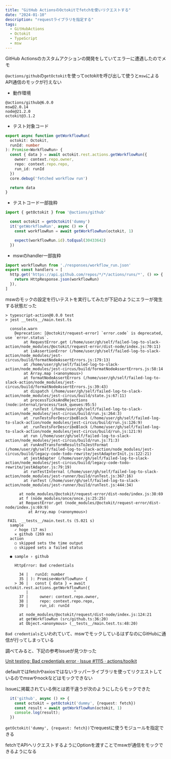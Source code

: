 ```yaml
---
title: "GitHub ActionsのOctokitでfetchを使いリクエストする"
date: "2024-01-10"
description: "requestライブラリを指定する"
tags:
  - GitHubActions
  - Octokit
  - TypeScript
  - msw
---
```


GitHub Actionsのカスタムアクションの開発をしていてエラーに遭遇したのでメモ

`@actions/github`の`getOctokit`を使ってoctokitを呼び出して使うと`msw`によるAPI通信のモックが行えない

- 動作環境

```
@actions/github@6.0.0
msw@2.0.14
node@21.2.0
octokit@3.1.2
```

- テスト対象コード

```typescript
export async function getWorkflowRun(
  octokit: Octokit,
  runId: number
): Promise<WorkflowRun> {
  const { data } = await octokit.rest.actions.getWorkflowRun({
    owner: context.repo.owner,
    repo: context.repo.repo,
    run_id: runId
  })
  core.debug('fetched workflow run')

  return data
}
```

- テストコード一部抜粋

```typescript
import { getOctokit } from '@actions/github'

  const octokit = getOctokit('dummy')
  it('getWorkflowRun', async () => {
    const workflowRun = await getWorkflowRun(octokit, 1)

    expect(workflowRun.id).toEqual(30433642)
  })
```

- mswのhandler一部抜粋

```typescript
import workflowRun from './responses/workflow_run.json'
export const handlers = [
  http.get('https://api.github.com/repos/*/*/actions/runs/*', () => {
    return HttpResponse.json(workflowRun)
  }),
]
```

mswのモックの設定を行いテストを実行してみたが下記のようにエラーが発生する状態だった

```shell
> typescript-action@0.0.0 test
> jest __tests__/main.test.ts

  console.warn
    Deprecation: [@octokit/request-error] `error.code` is deprecated, use `error.status`.
        at RequestError.get (/home/user/gh/self/failed-log-to-slack-action/node_modules/@octokit/request-error/dist-node/index.js:70:11)
        at isAssertionError (/home/user/gh/self/failed-log-to-slack-action/node_modules/jest-circus/build/formatNodeAssertErrors.js:179:13)
        at /home/user/gh/self/failed-log-to-slack-action/node_modules/jest-circus/build/formatNodeAssertErrors.js:58:14
        at Array.map (<anonymous>)
        at formatNodeAssertErrors (/home/user/gh/self/failed-log-to-slack-action/node_modules/jest-circus/build/formatNodeAssertErrors.js:39:43)
        at dispatch (/home/user/gh/self/failed-log-to-slack-action/node_modules/jest-circus/build/state.js:67:11)
        at processTicksAndRejections (node:internal/process/task_queues:95:5)
        at _runTest (/home/user/gh/self/failed-log-to-slack-action/node_modules/jest-circus/build/run.js:264:3)
        at _runTestsForDescribeBlock (/home/user/gh/self/failed-log-to-slack-action/node_modules/jest-circus/build/run.js:126:9)
        at _runTestsForDescribeBlock (/home/user/gh/self/failed-log-to-slack-action/node_modules/jest-circus/build/run.js:121:9)
        at run (/home/user/gh/self/failed-log-to-slack-action/node_modules/jest-circus/build/run.js:71:3)
        at runAndTransformResultsToJestFormat (/home/user/gh/self/failed-log-to-slack-action/node_modules/jest-circus/build/legacy-code-todo-rewrite/jestAdapterInit.js:122:21)
        at jestAdapter (/home/user/gh/self/failed-log-to-slack-action/node_modules/jest-circus/build/legacy-code-todo-rewrite/jestAdapter.js:79:19)
        at runTestInternal (/home/user/gh/self/failed-log-to-slack-action/node_modules/jest-runner/build/runTest.js:367:16)
        at runTest (/home/user/gh/self/failed-log-to-slack-action/node_modules/jest-runner/build/runTest.js:444:34)

      at node_modules/@octokit/request-error/dist-node/index.js:38:69
      at f (node_modules/once/once.js:25:25)
      at RequestError.get (node_modules/@octokit/request-error/dist-node/index.js:69:9)
          at Array.map (<anonymous>)

 FAIL  __tests__/main.test.ts (5.021 s)
  sample
    ✓ hoge (17 ms)
    ✕ github (269 ms)
  action
    ○ skipped sets the time output
    ○ skipped sets a failed status

  ● sample › github

    HttpError: Bad credentials

      34 |   runId: number
      35 | ): Promise<WorkflowRun> {
    > 36 |   const { data } = await octokit.rest.actions.getWorkflowRun({
         |                    ^
      37 |     owner: context.repo.owner,
      38 |     repo: context.repo.repo,
      39 |     run_id: runId

      at node_modules/@octokit/request/dist-node/index.js:124:21
      at getWorkflowRun (src/github.ts:36:20)
      at Object.<anonymous> (__tests__/main.test.ts:48:20)
```

`Bad credentials`といわれていて、mswでモックしているはずなのにGitHubに通信が行ってしまっている

調べてみると、下記の参考Issueが見つかった

[Unit testing: Bad credentials error · Issue #1115 · actions/toolkit](https://github.com/actions/toolkit/issues/1115)

<!-- textlint-disable prh -->
defaultではfetchやaxiosではないラッパーライブラリを使ってリクエストしているのでmswやnockなどはモックできない
<!-- textlint-enable prh -->

Issueに掲載されている例とは若干違うが次のようにしたらモックできた

```typescript
  it('github', async () => {
    const octokit = getOctokit('dummy', {request: fetch})
    const result = await getWorkflowRun(octokit, 1)
    console.log(result);
  })
```

`getOctokit('dummy', {request: fetch})`でrequestに使うモジュールを指定できる

fetchでAPIへリクエストするようにOptionを渡すことでmswが通信をモックできるようになる
